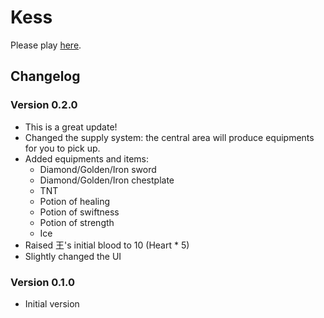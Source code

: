 # Kess
Please play [here](https://chenyibai.github.io/kess/).
## Changelog
### Version 0.2.0
* This is a great update!
* Changed the supply system: the central area will produce equipments for you to pick up.
* Added equipments and items:
    - Diamond/Golden/Iron sword
    - Diamond/Golden/Iron chestplate
    - TNT
    - Potion of healing
    - Potion of swiftness
    - Potion of strength
    - Ice
* Raised 王's initial blood to 10 (Heart * 5)
* Slightly changed the UI
### Version 0.1.0
* Initial version